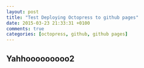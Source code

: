 ```yaml
---
layout: post
title: "Test Deploying Octopress to github pages"
date: 2015-03-23 21:33:31 +0100
comments: true
categories: [octopress, github, github pages]
---
```

## Yahhooooooooo2